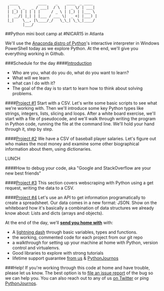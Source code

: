```
  ____         ____    _    ____  _ ____  
 |  _ \ _   _ / ___|  / \  |  _ \/ | ___| 
 | |_) | | | | |     / _ \ | |_) | |___ \ 
 |  __/| |_| | |___ / ___ \|  _ <| |___) |
 |_|    \__, |\____/_/   \_\_| \_\_|____/ 
        |___/                             
```
##Python mini boot camp at #NICAR15 in Atlanta

We'll use the [Anaconda distro of Python](http://docs.continuum.io/anaconda/pkgs.html)'s interactive interpreter in Windows PowerShell today as we explore Python. At the end, we'll give you everything working in Github.

###Schedule for the day
####[Introduction](http://bit.ly/intropycar14)

* Who are you, what do you do, what do you want to learn?
* What will we learn
* what can I do with it?
* The goal of the day is to start to learn how to think about solving problems.

####[Project #1](https://github.com/ireapps/pycar/tree/master/project1)
Start with a CSV. Let's write some basic scripts to see what we're working with. Then we'll introduce some key Python types like strings, integers, lists, slicing and loops.
After a white board exercise, we'll start with a file of pseudocode, and we'll walk through writing the program in Python code, running the file at the command line.
We'll hold your hand through it, step by step.

####[Project #2](https://github.com/ireapps/pycar/tree/master/project2)
We have a CSV of baseball player salaries. Let's figure out who makes the most money and examine some other biographical information about them, using dictionaries.

LUNCH

####How to debug your code, aka "Google and StackOverflow are your new best friends"

####[Project #3](https://github.com/ireapps/pycar/tree/master/project3)
This section covers webscraping with Python using a get request, writing the data to a CSV.

####[Project #4](https://github.com/ireapps/pycar/tree/master/project4)
Let's use an API to get information programatically to create a spreadsheet. Our data comes in a new format: JSON. Show on the whiteboard how it's basically a combination of data structures we already know about: Lists and dicts (arrays and objects).


At the end of the day, we'll __[send you home with](takehome/README.md)__ with:

* A [lightning dash](https://www.wakari.io/sharing/bundle/tommeagher/PyCAR_basics) through basic variables, types and functions.
* the working, commented code for each project from our git repo
* a walkthrough for setting up your machine at home with Python, version control and virtualenvs.
* Good libraries to explore with strong tutorials
* lifetime support guarantee [from us](CONTRIBUTORS.md) & [PythonJournos](https://groups.google.com/forum/#!forum/PythonJournos)


###Help!
If you're working through this code at home and have trouble, please let us know.
The best option is to [file an issue report](https://github.com/tommeagher/pycar14/issues?state=open) of the bug so we can help you.
You can also reach out to any of us [on Twitter](https://github.com/tommeagher/pycar14/blob/master/CONTRIBUTORS) or ping [PythonJournos](https://groups.google.com/forum/#!forum/PythonJournos).
